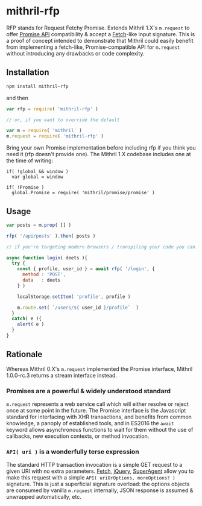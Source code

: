 # mithril-rfp
RFP stands for Request Fetchy Promise. Extends Mithril 1.X's `m.request` to offer [Promise API](https://developer.mozilla.org/en/docs/Web/JavaScript/Reference/Global_Objects/Promise) compatibility & accept a [Fetch](https://developer.mozilla.org/en-US/docs/Web/API/Fetch_API/Using_Fetch)-like input signature. This is a proof of concept intended to demonstrate that Mithril could easily benefit from implementing a fetch-like, Promise-compatible API for `m.request` without introducing any drawbacks or code complexity.

## Installation
```sh
npm install mithril-rfp
```

and then

```js
var rfp = require( 'mithril-rfp' )

// or, if you want to override the default

var m = require( 'mithril' )
m.request = require( 'mithril-rfp' )
```

Bring your own Promise implementation before including rfp if you think you need it (rfp doesn't provide one). The Mithril 1.X codebase includes one at the time of writing:

```
if( !global && window )
  var global = window

if( !Promise )
  global.Promise = require( 'mithril/promise/promise' )
```

## Usage
```js
var posts = m.prop( [] )

rfp( '/api/posts' ).then( posts )

// if you're targeting modern browsers / transpiling your code you can make use of ES2016 language features:

async function login( deets ){
  try {
    const { profile, user_id } = await rfp( '/login', {
      method : 'POST',
      data   : deets
    } )

    localStorage.setItem( 'profile', profile )

    m.route.set( `/users/${ user_id }/profile`  )
  }
  catch( e ){
    alert( e )
  }
}
```

## Rationale
Whereas Mithril 0.X's `m.request` implemented the Promise interface, Mithril 1.0.0-rc.3 returns a stream interface instead.

### Promises are a powerful & widely understood standard
`m.request` represents a web service call which will either resolve or reject once at some point in the future. The Promise interface is the Javascript standard for interfacing with XHR transactions, and benefits from common knowledge, a panoply of established tools, and in ES2016 the `await` keyword allows asynchronous functions to wait for them without the use of callbacks, new execution contexts, or method invocation.

### `API( uri )` is a wonderfully terse expression
The standard HTTP transaction invocation is a simple GET request to a given URI with no extra parameters. [Fetch](https://developer.mozilla.org/en-US/docs/Web/API/GlobalFetch/fetch), [jQuery](http://api.jquery.com/jquery.ajax/), [SuperAgent](https://visionmedia.github.io/superagent/) allow you to make this request with a simple `API( uriOrOptions, moreOptions? )` signature. This is just a superficial signature overload: the options objects are consumed by vanilla `m.request` internally, JSON response is assumed & unwrapped automatically, etc.
